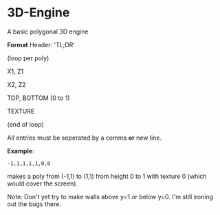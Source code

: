 3D-Engine
=========

A basic polygonal 3D engine

**Format**
Header: 'TL;DR'

(loop per poly)

X1,  Z1

X2,  Z2

TOP, BOTTOM (0 to 1)

TEXTURE

(end of loop)

All entries must be seperated by a comma **or** new line.

**Example**: 

```
-1,1,1,1,1,0,0
```

makes a poly from (-1,1) to (1,1) from height 0 to 1 with texture 0 (which would cover the screen).

Note: Don't yet try to make walls above y=1 or below y=0. I'm still ironing out the bugs there.
